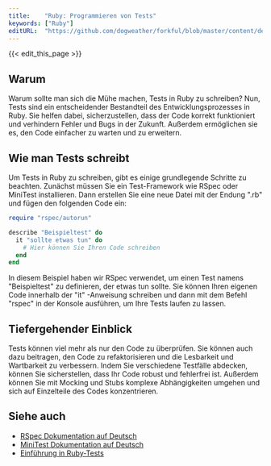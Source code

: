 ```yaml
---
title:    "Ruby: Programmieren von Tests"
keywords: ["Ruby"]
editURL:  "https://github.com/dogweather/forkful/blob/master/content/de/ruby/writing-tests.md"
---
```


{{< edit_this_page >}}

## Warum

Warum sollte man sich die Mühe machen, Tests in Ruby zu schreiben? Nun, Tests sind ein entscheidender Bestandteil des Entwicklungsprozesses in Ruby. Sie helfen dabei, sicherzustellen, dass der Code korrekt funktioniert und verhindern Fehler und Bugs in der Zukunft. Außerdem ermöglichen sie es, den Code einfacher zu warten und zu erweitern.

## Wie man Tests schreibt

Um Tests in Ruby zu schreiben, gibt es einige grundlegende Schritte zu beachten. Zunächst müssen Sie ein Test-Framework wie RSpec oder MiniTest installieren. Dann erstellen Sie eine neue Datei mit der Endung ".rb" und fügen den folgenden Code ein:

```Ruby
require "rspec/autorun" 

describe "Beispieltest" do
  it "sollte etwas tun" do
    # Hier können Sie Ihren Code schreiben
  end
end
```

In diesem Beispiel haben wir RSpec verwendet, um einen Test namens "Beispieltest" zu definieren, der etwas tun sollte. Sie können Ihren eigenen Code innerhalb der "it" -Anweisung schreiben und dann mit dem Befehl "rspec" in der Konsole ausführen, um Ihre Tests laufen zu lassen.

## Tiefergehender Einblick

Tests können viel mehr als nur den Code zu überprüfen. Sie können auch dazu beitragen, den Code zu refaktorisieren und die Lesbarkeit und Wartbarkeit zu verbessern. Indem Sie verschiedene Testfälle abdecken, können Sie sicherstellen, dass Ihr Code robust und fehlerfrei ist. Außerdem können Sie mit Mocking und Stubs komplexe Abhängigkeiten umgehen und sich auf Einzelteile des Codes konzentrieren.

## Siehe auch

- [RSpec Dokumentation auf Deutsch](http://rspec.info/documentation/)
- [MiniTest Dokumentation auf Deutsch](https://docs.seattlerb.org/minitest/)
- [Einführung in Ruby-Tests](https://www.codecademy.com/learn/learn-ruby/modules/learn-ruby-testing)